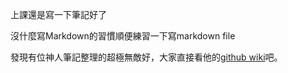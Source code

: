 上課還是寫一下筆記好了

沒什麼寫Markdown的習慣順便練習一下寫markdown file


發現有位神人筆記整理的超極無敵好，大家直接看他的[github wiki](https://github.com/brendensong/Google-Data-Analytics-Professional-Certificate/wiki)吧。
